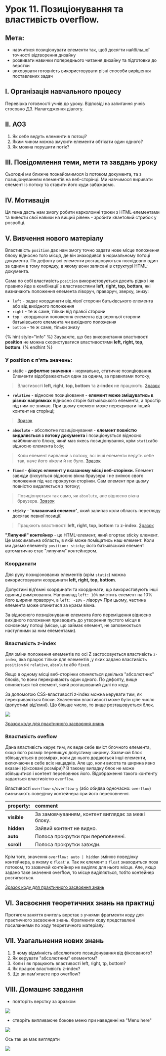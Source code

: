# Урок 11. Позиціонування та властивість overflow.

## Мета:

* навчитися позиціонувати елементи так, щоб досягти найбільшої точності відтворення дизайну
* розвивати навички попереднього читання дизайну та підготовки до верстки
* виховувати готовність використовувати різні способи вирішення поставлених задач

## І. Організація навчального процесу

Перевірка готовності учнів до уроку. Відповіді на запитання учнів стосовно ДЗ. Налагодження діалогу.

## ІІ. АОЗ

1. Як себе ведуть елементи в потоці?
2. Яким чином можна змусити елементи обтікати один одного?
3. Як можна порушити потік?

## ІІІ. Повідомлення теми, мети та завдань уроку

Сьогодні ми ближче познайомимося із потоком документа, та з позиціонуванням елементів на веб-сторінці. Ми навчимося виривати елемент із потоку та ставити його куди забажаємо.

## ІV. Мотивація

Ця тема дасть нам змогу робити карколомні трюки з HTML-елементами та вивести свої навики на вищий рівень - зробити квантовий стрибок у розробці.

## V. Вивчення нового матеріалу

Властивість `position` дає нам змогу точно задати нове місце положення блоку відносно того місця, де він знаходився в нормальному потоці документа. По дефолту всі елементи розташовуються послідовно один за одним в тому порядку, в якому вони записані в структурі HTML-документа.

Сама по собі властивість `position` використовується досить рідко і як правило йде в комбінації з властивостями **left, right, top, bottom**, які визначають положення елемента ліворуч, праворуч, зверху, знизу:

* `left` - задає координати від лівої сторони батьківського елемента або від вихідного положення
* `right` - те ж саме, тільки від правої сторони
* `top` - координати положення елемента від верхньої сторони батьківського елемента чи вихідного положення
* `bottom` - те ж саме, тільки знизу

{% hint style="info" %} Зауважте, що без використання властивості **position** не можна скористуватися властивостями **left, right, top, bottom**. {% endhint %}

### **У position є п'ять значень:**

* static - **дефолтне значення** - нормальне, статичне позиціювання. Елементи відображаються один за одним, за правилами потоку;

> Властивості **left, right, top, bottom** та **z-index** не працюють. [Зразок](https://codepen.io/mediol-git/pen/JjNXzzw?editors=1100)

* **`relative`** - відносне позиціювання - **елемент може зміщуватись в різних напрямках** відносно сторін батьківського елемента, а простір під ним не зникає. При цьому елемент може перекривати інший контент на сторінці;

> [Зразок](https://codepen.io/mediol-git/pen/oNWxVrR?editors=1100)

* **`absolute`** - абсолютне позиціонування - **елемент повністю видаляється з потоку документа** і позиціонується відносно найближчого блоку, який має якесь позиціонування, крім `static`або відносно елемента `body`;

> Коли елемент вирваний з потоку, всі інші елементи ведуть себе так, наче його ніколи й не було. [Зразок](https://codepen.io/mediol-git/pen/gOWrENa?editors=1100)

* **`fixed`** - **фіксує елемент у вказаному місці веб-сторінки.** Елемент завжди фіксується відносно вікна браузера і не змінює свого положення під час прокрутки сторінки. Сам елемент при цьому повністю видаляється з потоку;

> Позиціонується так само, як `absolute`, але відносно вікна браузера. [Зразок](https://codepen.io/mediol-git/pen/bGWpJbg?editors=1100)

* **`sticky`** - **'плаваючий елемент'**, який залипає коли область перегляду досягає певної позиції.

> Працюють властивості **left, right, top, bottom** та **z-index**. [Зразок](https://codepen.io/mediol-git/pen/gOWryOP?editors=1100)

**"Липучий" контейнер** - це HTML-елемент, який огортає sticky елемент. Це максимальна область, в якій може поміщатись наш елемент. Коли ми даємо елементу `position: sticky`; його батьківський елемент автоматично стає "липучим" контейнером.

### **Координати**

Для руху позиціонованих елементів \(крім `static`\) можна використовувати координати **left, right, top, bottom**.

Допустимі від'ємні координати та координати, що використовують інші одиниці вимірювання. Наприклад `left: 10%` змістить елемент на 10% його ширини праворуч, а `left: -10%` - ліворуч.При цьому, частина елемента може опинитися за краєм вікна.

За відносного позиціонування елемента його переміщення відносно вихідного положення призводить до утворення пустого місця в основному потоці \(місце, що займає елемент, не заповнюється наступними за ним елементами\).

### **Властивість z-index**

Для зміни положення елементів по осі Z застосовується властивість `z-index`, яка працює тільки для елементів ,у яких задано властивість `position` як `relative`, `absolute` або `fixed`.

Якщо в одному місці веб-сторінки опиняється декілька "абсолютних" блоків, то вони перекривають один одного. По дефолту, вище опиняється той елемент, який розташований далі по коду.

За допомогою CSS-властивості z-index можна керувати тим, як перекриваються блоки. Значенням властивості може бути ціле число \(допустимі від'ємні\). Що більше число, то вище розташовується блок.

![](../.gitbook/assets/image%20%28125%29.png)

[Зразок коду для практичного засвоєння знань](https://codepen.io/mediol-git/pen/bGWpJwR?editors=1100)

### **Властивість oveflow**

Дана властивість керує тим, як веде себе вміст блочного елемента, якщо його розмір перевищує допустиму ширину. Зазвичай блок збільшується в розмірах, коли до нього додаються інші елементи, включаючи в себе всіх нащадків. Але що, коли висота та ширина явно вказані \(фіксовані розміри\)? В такому випадку блок не може збільшитися і контент переповнює його. Відображення такого контенту задається властивістю `overflow`.

Властивості `overflow-x/overflow-y` \(або обидва одночасно: `overflow`\) визначають поведінку контейнера при його переповненні.

| property: | comment |
| :--- | :--- |
| **visible** | За замовчуванням, контент виглядає за межі блоку. |
| **hidden** | Зайвий контент не видно. |
| **auto** | Полоса прокрутки при переповненні. |
| **scroll** | Полоса прокрутки завжди. |

Крім того, значення `overflow: auto | hidden` змінює поведінку контейнера, в якому є `float'и`. Так як елемент з `float` знаходиться поза потоком, то зазвичай контейнер не виділяє для нього місце. Але, якщо задано таке значення overflow, то місце виділяється, тобто контейнер розтягується.

[Зразок коду для практичного засвоєння знань](https://codepen.io/mediol-git/pen/mdmPgBr?editors=1100)

## VI. Засвоєння теоретичних знань на практиці

Протягом заняття вчитель верстає з учнями фрагменти коду для практичного засвоєння знань. Фрагменти коду представлені посиланнями по ходу теоретичного матеріалу.

## VII. Узагальнення нових знань

1. В чому відмінність абсолютного позиціонування від фіксованого?
2. Як керувати "абсолютним" елементом?
3. Коли і як працюють властивості left, right, tp, bottom?
4. Як працює властивість z-index?
5. Що ви пам'ятаєте про overflow?

## VIII. Домашнє завдання

* повторіть верстку за зразком

![](../.gitbook/assets/image%20%28127%29.png)

* створіть випливаюче бокове меню при наведенні на "Menu here"

![](../.gitbook/assets/image%20%28109%29.png)

Ось так це має виглядати

![](../.gitbook/assets/hw-sidemenu-%20%281%29.gif)

